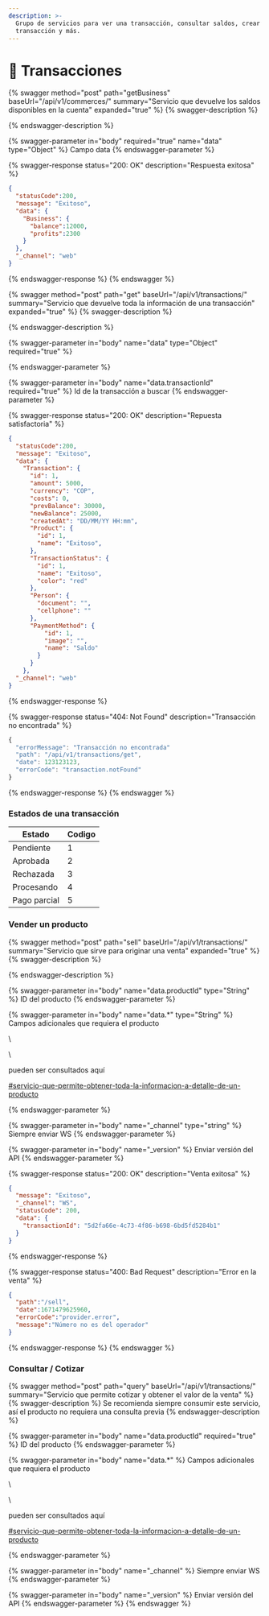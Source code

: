 ```yaml
---
description: >-
  Grupo de servicios para ver una transacción, consultar saldos, crear una nueva
  transacción y más.
---
```


# 💸 Transacciones



{% swagger method="post" path="getBusiness" baseUrl="/api/v1/commerces/" summary="Servicio que devuelve los saldos disponibles en la cuenta" expanded="true" %}
{% swagger-description %}

{% endswagger-description %}

{% swagger-parameter in="body" required="true" name="data" type="Object" %}
Campo data
{% endswagger-parameter %}

{% swagger-response status="200: OK" description="Respuesta exitosa" %}
```json
{
  "statusCode":200,
  "message": "Exitoso",
  "data": { 
    "Business": {
      "balance":12000,
      "profits":2300
    }
  },
  "_channel": "web"
}
```
{% endswagger-response %}
{% endswagger %}





{% swagger method="post" path="get" baseUrl="/api/v1/transactions/" summary="Servicio que devuelve toda la información de una transacción" expanded="true" %}
{% swagger-description %}

{% endswagger-description %}

{% swagger-parameter in="body" name="data" type="Object" required="true" %}

{% endswagger-parameter %}

{% swagger-parameter in="body" name="data.transactionId" required="true" %}
Id de la transacción a buscar
{% endswagger-parameter %}

{% swagger-response status="200: OK" description="Repuesta satisfactoria" %}
```json
{
  "statusCode":200,
  "message": "Exitoso",
  "data": {
    "Transaction": {
      "id": 1,
      "amount": 5000,
      "currency": "COP",
      "costs": 0,
      "prevBalance": 30000,
      "newBalance": 25000,
      "createdAt": "DD/MM/YY HH:mm",
      "Product": {
        "id": 1,
        "name": "Exitoso",
      },
      "TransactionStatus": {
        "id": 1,
        "name": "Exitoso",
        "color": "red"
      },
      "Person": {
        "document": "",
        "cellphone": ""
      },
      "PaymentMethod": {
          "id": 1,
          "image": "",
          "name": "Saldo"
        }
      }
    },
  "_channel": "web"
}
```
{% endswagger-response %}

{% swagger-response status="404: Not Found" description="Transacción no encontrada" %}
```javascript
{
  "errorMessage": "Transacción no encontrada"
  "path": "/api/v1/transactions/get",
  "date": 123123123,
  "errorCode": "transaction.notFound"
}
```
{% endswagger-response %}
{% endswagger %}



### Estados de una transacción

| Estado       | Codigo |
| ------------ | ------ |
| Pendiente    | 1      |
| Aprobada     | 2      |
| Rechazada    | 3      |
| Procesando   | 4      |
| Pago parcial | 5      |



### Vender un producto



{% swagger method="post" path="sell" baseUrl="/api/v1/transactions/" summary="Servicio que sirve para originar una venta" expanded="true" %}
{% swagger-description %}

{% endswagger-description %}

{% swagger-parameter in="body" name="data.productId" type="String" %}
ID del producto
{% endswagger-parameter %}

{% swagger-parameter in="body" name="data.*" type="String" %}
Campos adicionales que requiera el producto 

\




\


pueden ser consultados aquí 

[#servicio-que-permite-obtener-toda-la-informacion-a-detalle-de-un-producto](productos.md#servicio-que-permite-obtener-toda-la-informacion-a-detalle-de-un-producto "mention")


{% endswagger-parameter %}

{% swagger-parameter in="body" name="_channel" type="string" %}
Siempre enviar WS
{% endswagger-parameter %}

{% swagger-parameter in="body" name="_version" %}
Enviar versión del API
{% endswagger-parameter %}

{% swagger-response status="200: OK" description="Venta exitosa" %}
```json
{
  "message": "Exitoso",
  "_channel": "WS",
  "statusCode": 200,
  "data": {
    "transactionId": "5d2fa66e-4c73-4f86-b698-6bd5fd5284b1"
  }
}
```
{% endswagger-response %}

{% swagger-response status="400: Bad Request" description="Error en la venta" %}
```json
{
  "path":"/sell",
  "date":1671479625960,
  "errorCode":"provider.error",
  "message":"Número no es del operador"
}
```
{% endswagger-response %}
{% endswagger %}





### Consultar / Cotizar

{% swagger method="post" path="query" baseUrl="/api/v1/transactions/" summary="Servicio que permite cotizar y obtener el valor de la venta" %}
{% swagger-description %}
Se recomienda siempre consumir este servicio, así el producto no requiera una consulta previa
{% endswagger-description %}

{% swagger-parameter in="body" name="data.productId" required="true" %}
ID del producto
{% endswagger-parameter %}

{% swagger-parameter in="body" name="data.*" %}
Campos adicionales que requiera el producto 

\




\


pueden ser consultados aquí 

[#servicio-que-permite-obtener-toda-la-informacion-a-detalle-de-un-producto](productos.md#servicio-que-permite-obtener-toda-la-informacion-a-detalle-de-un-producto "mention")


{% endswagger-parameter %}

{% swagger-parameter in="body" name="_channel" %}
Siempre enviar WS
{% endswagger-parameter %}

{% swagger-parameter in="body" name="_version" %}
Enviar versión del API
{% endswagger-parameter %}
{% endswagger %}
